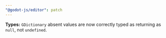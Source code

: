 ```yaml
---
"@godot-js/editor": patch
---
```


**Types:** `GDictionary` absent values are now correctly typed as returning as `null`, not `undefined`.
